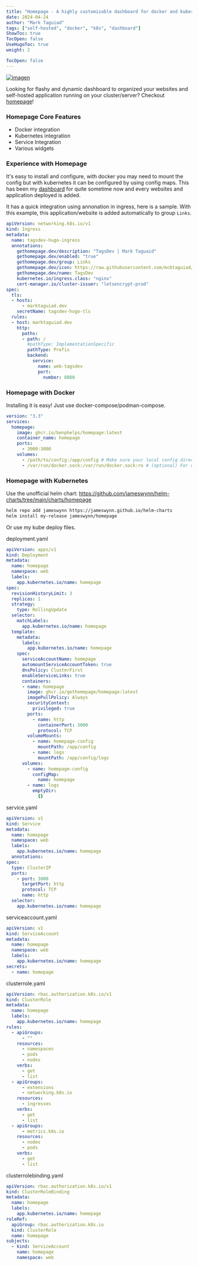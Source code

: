 ```yaml
---
title: "Homepage - A highly customizable dashboard for docker and kubernetes cluster"
date: 2024-04-24
author: "Mark Taguiad"
tags: ["self-hosted", "docker", "k8s", "dashboard"]
ShowToc: true
TocOpen: false
UseHugoToc: true
weight: 2

TocOpen: false
---
```


<!-- ![Alt text](/images/homepage/homepage.png) -->
[![imagen](/images/homepage/homepage.png)](/images/homepage/homepage.png)
<!-- ![homepage](http://chevereto.marktaguiad.dev/images/2024/08/31/homepage.png) -->

Looking for flashy and dynamic dashboard to organized your websites and self-hosted application running on your cluster/server? Checkout [homepage](https://github.com/benphelps/homepage/tree/main)!

### Homepage Core Features
- Docker integration
- Kubernetes integration
- Service Integration
- Various widgets

### Experience with Homepage

It's easy to install and configure, with docker you may need to mount the config but with kubernetes it can be configured by using config maps. This has been my [dashboard](https://dashboard.marktaguiad.dev) for quite sometime now and every websites and application deployed is added. 

It has a quick integration using annonation in ingress, here is a sample. With this example, this application/website is added automatically to group `Links`.

```yaml
apiVersion: networking.k8s.io/v1
kind: Ingress
metadata:
  name: tagsdev-hugo-ingress
  annotations:
    gethomepage.dev/description: "TagsDev | Mark Taguaid"
    gethomepage.dev/enabled: "true"
    gethomepage.dev/group: Links
    gethomepage.dev/icon: https://raw.githubusercontent.com/mcbtaguiad/web-tagsdev-hugo/main/app/static/images/fa-tags-nobg.png
    gethomepage.dev/name: TagsDev
    kubernetes.io/ingress.class: "nginx"
    cert-manager.io/cluster-issuer: "letsencrypt-prod"
spec:
  tls:
  - hosts:
      - marktaguiad.dev
    secretName: tagsdev-hugo-tls
  rules:
  - host: marktaguiad.dev
    http:
      paths:
      - path: /
        #pathType: ImplementationSpecific
        pathType: Prefix
        backend:
          service:
            name: web-tagsdev
            port:
              number: 8080
```

### Homepage with Docker
Installing it is easy! Just use docker-compose/podman-compose.
```yaml
version: "3.3"
services:
  homepage:
    image: ghcr.io/benphelps/homepage:latest
    container_name: homepage
    ports:
      - 3000:3000
    volumes:
      - /path/to/config:/app/config # Make sure your local config directory exists
      - /var/run/docker.sock:/var/run/docker.sock:ro # (optional) For docker integrations

```

### Homepage with Kubernetes
Use the unofficial helm chart: https://github.com/jameswynn/helm-charts/tree/main/charts/homepage

```sh
helm repo add jameswynn https://jameswynn.github.io/helm-charts
helm install my-release jameswynn/homepage
```

Or use my kube deploy files. 

deployment.yaml
```yaml
apiVersion: apps/v1
kind: Deployment
metadata:
  name: homepage
  namespace: web
  labels:
    app.kubernetes.io/name: homepage
spec:
  revisionHistoryLimit: 3
  replicas: 1
  strategy:
    type: RollingUpdate
  selector:
    matchLabels:
      app.kubernetes.io/name: homepage
  template:
    metadata:
      labels:
        app.kubernetes.io/name: homepage
    spec:
      serviceAccountName: homepage
      automountServiceAccountToken: true
      dnsPolicy: ClusterFirst
      enableServiceLinks: true
      containers:
      - name: homepage
        image: ghcr.io/gethomepage/homepage:latest
        imagePullPolicy: Always
        securityContext:
          privileged: true
        ports:
          - name: http
            containerPort: 3000
            protocol: TCP
        volumeMounts:
          - name: homepage-config
            mountPath: /app/config
          - name: logs
            mountPath: /app/config/logs
      volumes:
        - name: homepage-config
          configMap:
            name: homepage
        - name: logs
          emptyDir:
            {}
```
service.yaml
```yaml
apiVersion: v1
kind: Service
metadata:
  name: homepage
  namespace: web
  labels:
    app.kubernetes.io/name: homepage
  annotations:
spec:
  type: ClusterIP
  ports:
    - port: 3000
      targetPort: http
      protocol: TCP
      name: http
  selector:
    app.kubernetes.io/name: homepage
```

serviceaccount.yaml
```yaml
apiVersion: v1
kind: ServiceAccount
metadata:
  name: homepage
  namespace: web
  labels:
    app.kubernetes.io/name: homepage
secrets:
  - name: homepage
```

clusterrole.yaml
```yaml
apiVersion: rbac.authorization.k8s.io/v1
kind: ClusterRole
metadata:
  name: homepage
  labels:
    app.kubernetes.io/name: homepage
rules:
  - apiGroups:
      - ""
    resources:
      - namespaces
      - pods
      - nodes
    verbs:
      - get
      - list
  - apiGroups:
      - extensions
      - networking.k8s.io
    resources:
      - ingresses
    verbs:
      - get
      - list
  - apiGroups:
      - metrics.k8s.io
    resources:
      - nodes
      - pods
    verbs:
      - get
      - list

```


clusterrolebinding.yaml
```yaml
apiVersion: rbac.authorization.k8s.io/v1
kind: ClusterRoleBinding
metadata:
  name: homepage
  labels:
    app.kubernetes.io/name: homepage
roleRef:
  apiGroup: rbac.authorization.k8s.io
  kind: ClusterRole
  name: homepage
subjects:
  - kind: ServiceAccount
    name: homepage
    namespace: web
```
